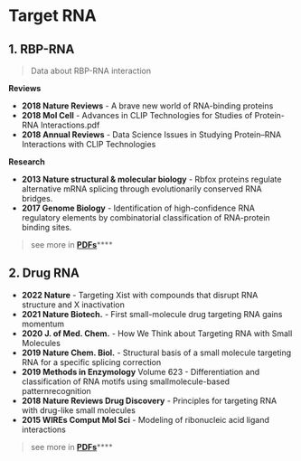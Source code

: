 # Target RNA

## 1. RBP-RNA

> Data about RBP-RNA interaction

**Reviews**

* **2018 Nature Reviews** - A brave new world of RNA-binding proteins
* **2018 Mol Cell** - Advances in CLIP Technologies for Studies of Protein-RNA Interactions.pdf
* **2018 Annual Reviews** - Data Science Issues in Studying Protein–RNA Interactions with CLIP Technologies&#x20;

**Research**

* **2013 Nature structural & molecular biology** - Rbfox proteins regulate alternative mRNA splicing through evolutionarily conserved RNA bridges.&#x20;
* **2017 Genome Biology** - Identification of high-confidence RNA regulatory elements by combinatorial classification of RNA-protein binding sites.&#x20;

> see more in [**PDFs**](https://cloud.tsinghua.edu.cn/d/07d2b19d6b284ebea5ea/?p=%2F1.%20RNA%20Regulation%2FRBP-RNA%20interaction\&mode=list)****

## 2. Drug RNA

* **2022 Nature** - Targeting Xist with compounds that disrupt RNA structure and X inactivation
* **2021 Nature Biotech.** - First small-molecule drug targeting RNA gains momentum
* **2020 J. of Med. Chem.** - How We Think about Targeting RNA with Small Molecules
* **2019 Nature Chem. Biol.** - Structural basis of a small molecule targeting RNA for a specific splicing correction
* **2019 Methods in Enzymology** Volume 623 - Differentiation and classification of RNA motifs using smallmolecule-based patternrecognition
* **2018 Nature Reviews Drug Discovery** - Principles for targeting RNA with drug-like small molecules
* **2015 WIREs Comput Mol Sci** - Modeling of ribonucleic acid ligand interactions

> see more in [**PDFs**](https://cloud.tsinghua.edu.cn/d/07d2b19d6b284ebea5ea/?p=%2F1.%20RNA%20Regulation%2FDrug%20RNA\&mode=list)****
